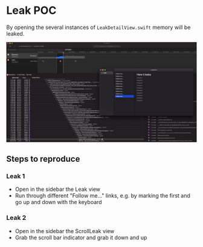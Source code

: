 # Leak POC

By opening the several instances of `LeakDetailView.swift` memory will be leaked.

![Here it leaks](https://raw.githubusercontent.com/webventil/LeakPoc/main/screenshot.png)

## Steps to reproduce

### Leak 1
- Open in the sidebar the Leak view
- Run through different "Follow me..." links, e.g. by marking the first and go up and down with the keyboard

### Leak 2
- Open in the sidebar the ScrollLeak view
- Grab the scroll bar indicator and grab it down and up
